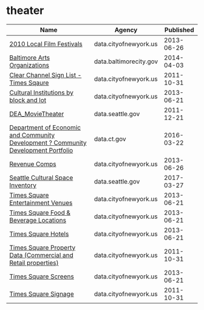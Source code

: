 # theater

Name | Agency | Published
---- | ---- | ---------
[2010 Local Film Festivals](../datasets/yggg-xf4b.md) | data.cityofnewyork.us | 2013-06-26
[Baltimore Arts Organizations](../datasets/r4ur-u5nm.md) | data.baltimorecity.gov | 2014-04-03
[Clear Channel Sign List - Times Sqaure](../datasets/wjtn-s4z7.md) | data.cityofnewyork.us | 2011-10-31
[Cultural Institutions by block and lot](../datasets/733r-da8r.md) | data.cityofnewyork.us | 2013-06-21
[DEA_MovieTheater](../datasets/yxka-33er.md) | data.seattle.gov | 2011-12-21
[Department of Economic and Community Development ? Community Development Portfolio](../datasets/adkf-vin2.md) | data.ct.gov | 2016-03-22
[Revenue Comps](../datasets/sv6e-j8t9.md) | data.cityofnewyork.us | 2013-06-26
[Seattle Cultural Space Inventory](../datasets/vsxr-aydq.md) | data.seattle.gov | 2017-03-27
[Times Square Entertainment Venues](../datasets/jxdc-hnze.md) | data.cityofnewyork.us | 2013-06-21
[Times Square Food & Beverage Locations](../datasets/kh2m-kcyz.md) | data.cityofnewyork.us | 2013-06-21
[Times Square Hotels](../datasets/v8qe-fx6p.md) | data.cityofnewyork.us | 2013-06-21
[Times Square Property Data (Commercial and Retail properties)](../datasets/j86k-5i43.md) | data.cityofnewyork.us | 2011-10-31
[Times Square Screens](../datasets/n246-cev5.md) | data.cityofnewyork.us | 2013-06-21
[Times Square Signage](../datasets/6bzx-emuu.md) | data.cityofnewyork.us | 2011-10-31

